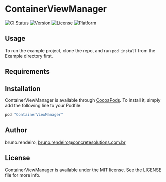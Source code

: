 # ContainerViewManager

[![CI Status](http://img.shields.io/travis/bruno.rendeiro/ContainerViewManager.svg?style=flat)](https://travis-ci.org/bruno.rendeiro/ContainerViewManager)
[![Version](https://img.shields.io/cocoapods/v/ContainerViewManager.svg?style=flat)](http://cocoapods.org/pods/ContainerViewManager)
[![License](https://img.shields.io/cocoapods/l/ContainerViewManager.svg?style=flat)](http://cocoapods.org/pods/ContainerViewManager)
[![Platform](https://img.shields.io/cocoapods/p/ContainerViewManager.svg?style=flat)](http://cocoapods.org/pods/ContainerViewManager)

## Usage

To run the example project, clone the repo, and run `pod install` from the Example directory first.

## Requirements

## Installation

ContainerViewManager is available through [CocoaPods](http://cocoapods.org). To install
it, simply add the following line to your Podfile:

```ruby
pod "ContainerViewManager"
```

## Author

bruno.rendeiro, bruno.rendeiro@concretesolutions.com.br

## License

ContainerViewManager is available under the MIT license. See the LICENSE file for more info.
